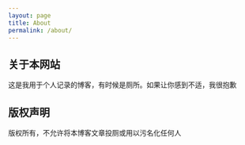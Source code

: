 ```yaml
---
layout: page
title: About
permalink: /about/
---
```


## 关于本网站

这是我用于个人记录的博客，有时候是厕所。如果让你感到不适，我很抱歉

## 版权声明

版权所有，不允许将本博客文章投厕或用以污名化任何人
